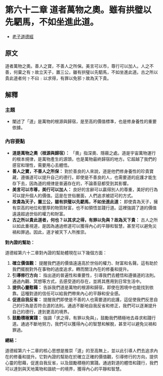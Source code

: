 # 第六十二章 道者萬物之奧。雖有拱璧以先駟馬，不如坐進此道。
- [老子道德經](https://www.daodejing.org/)


## 原文
道者萬物之奧。善人之寶，不善人之所保。美言可以市，尊行可以加人。人之不善，何棄之有﹖故立天子，置三公，雖有拱璧以先駟馬，不如坐進此道。古之所以貴此道者何﹖不曰﹕以求得，有罪以免邪﹖故為天下貴。

## 解釋
### 主題
- 闡述了「道」是萬物的根源與歸宿，是至高的價值標準，也是修身養性的重要依據。

### 內容要點
*   **道是萬物之奧（根源與歸宿）：** 「奧」指深奧、隱蔽之處。道是宇宙萬物運行的根本規律，是萬物產生的源頭，也是萬物最終歸宿的地方。它超越了我們的感官和理性，需要用心去體悟。
*   **善人之寶，不善人之所保：** 對於善良的人來說，道是他們修身養性的珍貴寶藏，遵循道可以提升自己的德行。即使是不善良的人，也需要道的庇護才能生存下去，因為道的規律是普遍存在的，不論善惡都受到其影響。
*   **美言可以市尊，美行可以加人：** 良好的言辭可以贏得別人的尊重，美好的行為可以提升個人的價值。這是在世俗層面，人們追求被認可的方式。
*   **故貴為天子，置三公，雖有拱璧以先駟馬，不如坐進此道：** 即使貴為天子，擁有崇高的地位和豐厚的物質財富，也不如領悟並踐行道。這裡強調了道的價值遠遠超過世俗的權力和財富。
*   **古之所以貴此道者，何也？以其求之得，有罪以免與？故為天下貴：** 古人之所以如此重視道，是因為通過修道可以獲得內心的平靜和智慧，甚至可以避免災禍和罪過。因此，道才被天下人所推崇。

**對內證的幫助：**

道德經第六十二章對內證的幫助體現在以下幾個方面：

1.  **確立價值觀：** 提醒我們道的價值遠遠高於世俗的權力、財富和名聲。這有助於我們擺脫對外在事物的過度追求，轉而關注內在的修養和提升。
2.  **引導修行方向：** 指出道的普遍性和重要性，引導我們去體悟和遵循道的法則。通過內觀、冥想等方式，去感受道的存在，並將其應用到日常生活中。
3.  **提供心靈慰藉：** 告訴我們道是萬物的根源和歸宿，即使在困境中也能找到依靠。這種對道的信任可以給我們帶來內心的平靜和安全感。
4.  **促進自我反省：** 提醒我們即使是不善的人也需要道的庇護，這促使我們反思自己的行為是否符合道的法則。通過不斷地自我反省和修正，我們可以逐漸提升自己的德行，達到更高的境界。
5.  **鼓勵積極實踐：** 強調「求之得，有罪以免與」，鼓勵我們積極地去尋求和踐行道。通過不斷地努力，我們可以獲得內心的智慧和解脫，甚至可以避免災禍和罪過。

**總結：**

道德經第六十二章的核心思想是推崇「道」的至高無上，並以此引導人們去追求內在的修養和提升。它對內證的幫助在於確立正確的價值觀，引導修行的方向，提供心靈的慰藉，促進自我反省，以及鼓勵積極的實踐。通過對道的體悟和踐行，我們可以達到與天地萬物和諧統一的境界，獲得內心的平靜和智慧。